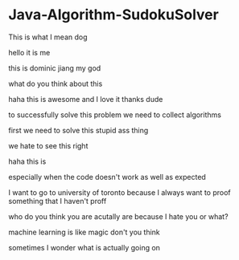 # Java-Algorithm-SudokuSolver

This is what I mean dog

hello it is me

this is dominic jiang my god

what do you think about this

haha this is awesome and I love it thanks dude

to successfully solve this problem we need to collect algorithms

first we need to solve this stupid ass thing

we hate to see this right

haha this is

especially when the code doesn't work as well as expected

I want to go to university of toronto because I always want to proof something that I haven't proff

who do you think you are acutally are because I hate you or what?

machine learning is like magic don't you think

sometimes I wonder what is actually going on 

